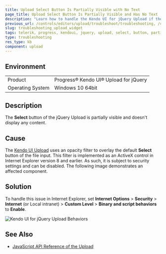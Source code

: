 ```yaml
---
title: Upload Select Button Is Partially Visible with No Text
page_title: Upload Select Button Is Partially Visible and Has No Text
description: "Learn how to handle the Kendo UI for jQuery Upload if the Select button is partially visible and doesn't display text."
previous_url: /controls/editors/upload/troubleshoot/troubleshooting, /controls/editors/upload/troubleshooting
slug: troubleshooting_upload_widget
tags: telerik, progress, kendoui, jquery, upload, select, button, partially, visible, has, no, text
type: troubleshooting
res_type: kb
component: upload
---
```


## Environment

<table>
 <tr>
  <td>Product</td>
  <td>Progress® Kendo UI® Upload for jQuery</td>
 </tr>
 <tr>
  <td>Operating System</td>
  <td>Windows 10 64bit</td>
 </tr>
</table>

## Description 

The **Select** button of the jQuery Upload is partially visible and doesn't display any content.

## Cause 

The [Kendo UI Upload](https://demos.telerik.com/kendo-ui/upload/index) uses an opacity filter to overlay the default **Select** button of the file input. This filter is implemented as an ActiveX control in Internet Explorer version 8 and earlier. As such, it is subject to security settings and can be disabled. The following image demonstrates an affected component.

## Solution

To handle this issue in Internet Explorer, set **Internet Options** > **Security** > **Internet** (or Local intranet) > **Custom Level** > **Binary and script behaviors** to **Enable**.

![Kendo UI for jQuery Upload Behaviors](upload-ie-script-behaviors.png)

## See Also

* [JavaScript API Reference of the Upload](/api/javascript/ui/upload)
